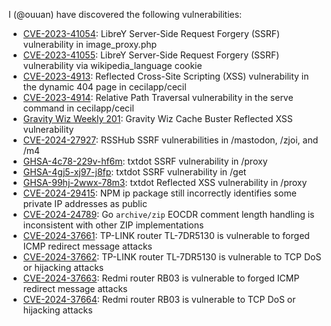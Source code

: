 I (@ouuan) have discovered the following vulnerabilities:

-   [CVE-2023-41054](https://nvd.nist.gov/vuln/detail/CVE-2023-41054): LibreY Server-Side Request Forgery (SSRF) vulnerability in image_proxy.php
-   [CVE-2023-41055](https://nvd.nist.gov/vuln/detail/CVE-2023-41055): LibreY Server-Side Request Forgery (SSRF) vulnerability via wikipedia_language cookie
-   [CVE-2023-4913](https://nvd.nist.gov/vuln/detail/CVE-2023-4913): Reflected Cross-Site Scripting (XSS) vulnerability in the dynamic 404 page in cecilapp/cecil
-   [CVE-2023-4914](https://nvd.nist.gov/vuln/detail/CVE-2023-4914): Relative Path Traversal vulnerability in the serve command in cecilapp/cecil
-   [Gravity Wiz Weekly 201](https://gravitywiz.com/gravity-wiz-weekly-201/): Gravity Wiz Cache Buster Reflected XSS vulnerability
-   [CVE-2024-27927](https://nvd.nist.gov/vuln/detail/CVE-2024-27927): RSSHub SSRF vulnerabilities in /mastodon, /zjoi, and /m4
-   [GHSA-4c78-229v-hf6m](https://github.com/TxtDot/txtdot/security/advisories/GHSA-4c78-229v-hf6m): txtdot SSRF vulnerability in /proxy
-   [GHSA-4gj5-xj97-j8fp](https://github.com/TxtDot/txtdot/security/advisories/GHSA-4gj5-xj97-j8fp): txtdot SSRF vulnerability in /get
-   [GHSA-99hj-2wwx-78m3](https://github.com/TxtDot/txtdot/security/advisories/GHSA-99hj-2wwx-78m3): txtdot Reflected XSS vulnerability in /proxy
-   [CVE-2024-29415](https://nvd.nist.gov/vuln/detail/CVE-2024-29415): NPM ip package still incorrectly identifies some private IP addresses as public
-   [CVE-2024-24789](https://nvd.nist.gov/vuln/detail/CVE-2024-24789): Go `archive/zip` EOCDR comment length handling is inconsistent with other ZIP implementations
-   [CVE-2024-37661](https://nvd.nist.gov/vuln/detail/CVE-2024-37661): TP-LINK router TL-7DR5130 is vulnerable to forged ICMP redirect message attacks
-   [CVE-2024-37662](https://nvd.nist.gov/vuln/detail/CVE-2024-37662): TP-LINK router TL-7DR5130 is vulnerable to TCP DoS or hijacking attacks
-   [CVE-2024-37663](https://nvd.nist.gov/vuln/detail/CVE-2024-37663): Redmi router RB03 is vulnerable to forged ICMP redirect message attacks
-   [CVE-2024-37664](https://nvd.nist.gov/vuln/detail/CVE-2024-37664): Redmi router RB03 is vulnerable to TCP DoS or hijacking attacks
